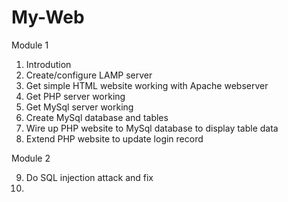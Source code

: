 # My-Web

Module 1
1. Introdution
2. Create/configure LAMP server
3. Get simple HTML website working with Apache webserver
4. Get PHP server working
5. Get MySql server working
6. Create MySql database and tables
7. Wire up PHP website to MySql database to display table data
8. Extend PHP website to update login record

Module 2

9. Do SQL injection attack and fix
10. 
